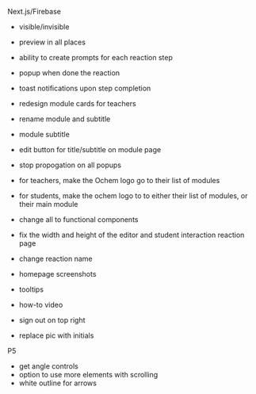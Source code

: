Next.js/Firebase

- visible/invisible
- preview in all places
- ability to create prompts for each reaction step
- popup when done the reaction
- toast notifications upon step completion
- redesign module cards for teachers
- rename module and subtitle
- module subtitle
- edit button for title/subtitle on module page
- stop propogation on all popups
- for teachers, make the Ochem logo go to their list of modules
- for students, make the ochem logo to to either their list of modules, or their main module
- change all to functional components
- fix the width and height of the editor and student interaction reaction page
- change reaction name

- homepage screenshots
- tooltips
- how-to video
- sign out on top right
- replace pic with initials

P5

- get angle controls
- option to use more elements with scrolling
- white outline for arrows

